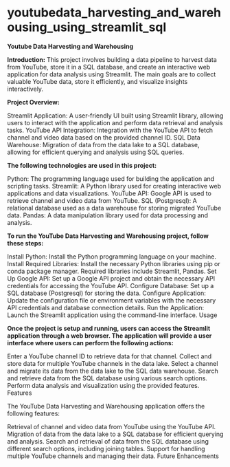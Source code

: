 # youtubedata_harvesting_and_warehousing_using_streamlit_sql
**Youtube Data Harvesting and Warehousing**

**Introduction:**
This project involves building a data pipeline to harvest data from YouTube, store it in a SQL database, and create an interactive web application for data analysis using Streamlit. The main goals are to collect valuable YouTube data, store it efficiently, and visualize insights interactively.

**Project Overview:**

Streamlit Application: A user-friendly UI built using Streamlit library, allowing users to interact with the application and perform data retrieval and analysis tasks.
YouTube API Integration: Integration with the YouTube API to fetch channel and video data based on the provided channel ID.
SQL Data Warehouse: Migration of data from the data lake to a SQL database, allowing for efficient querying and analysis using SQL queries.

**The following technologies are used in this project:**

Python: The programming language used for building the application and scripting tasks.
Streamlit: A Python library used for creating interactive web applications and data visualizations.
YouTube API: Google API is used to retrieve channel and video data from YouTube.
SQL (Postgresql): A relational database used as a data warehouse for storing migrated YouTube data.
Pandas: A data manipulation library used for data processing and analysis.

**To run the YouTube Data Harvesting and Warehousing project, follow these steps:**

Install Python: Install the Python programming language on your machine.
Install Required Libraries: Install the necessary Python libraries using pip or conda package manager. Required libraries include Streamlit, Pandas.
Set Up Google API: Set up a Google API project and obtain the necessary API credentials for accessing the YouTube API.
Configure Database: Set up a SQL database (Postgresql) for storing the data.
Configure Application: Update the configuration file or environment variables with the necessary API credentials and database connection details.
Run the Application: Launch the Streamlit application using the command-line interface.
Usage

**Once the project is setup and running, users can access the Streamlit application through a web browser. The application will provide a user interface where users can perform the following actions:**

Enter a YouTube channel ID to retrieve data for that channel.
Collect and store data for multiple YouTube channels in the data lake.
Select a channel and migrate its data from the data lake to the SQL data warehouse.
Search and retrieve data from the SQL database using various search options.
Perform data analysis and visualization using the provided features.
Features

The YouTube Data Harvesting and Warehousing application offers the following features:

Retrieval of channel and video data from YouTube using the YouTube API.
Migration of data from the data lake to a SQL database for efficient querying and analysis.
Search and retrieval of data from the SQL database using different search options, including joining tables.
Support for handling multiple YouTube channels and managing their data.
Future Enhancements
